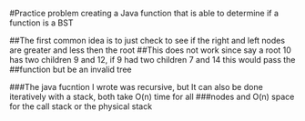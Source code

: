 #Practice problem creating a Java function that is able to determine if a function is a BST 

##The first common idea is to just check to see if the right and left nodes are greater and less then the root 
##This does not work since say a root 10 has two children 9 and 12, if 9 had two children 7 and 14 this would pass the ##function but be an invalid tree

###The java fucntion I wrote was recursive, but It can also be done iteratively with a stack, both take O(n) time for all ###nodes and O(n) space for the call stack or the physical stack